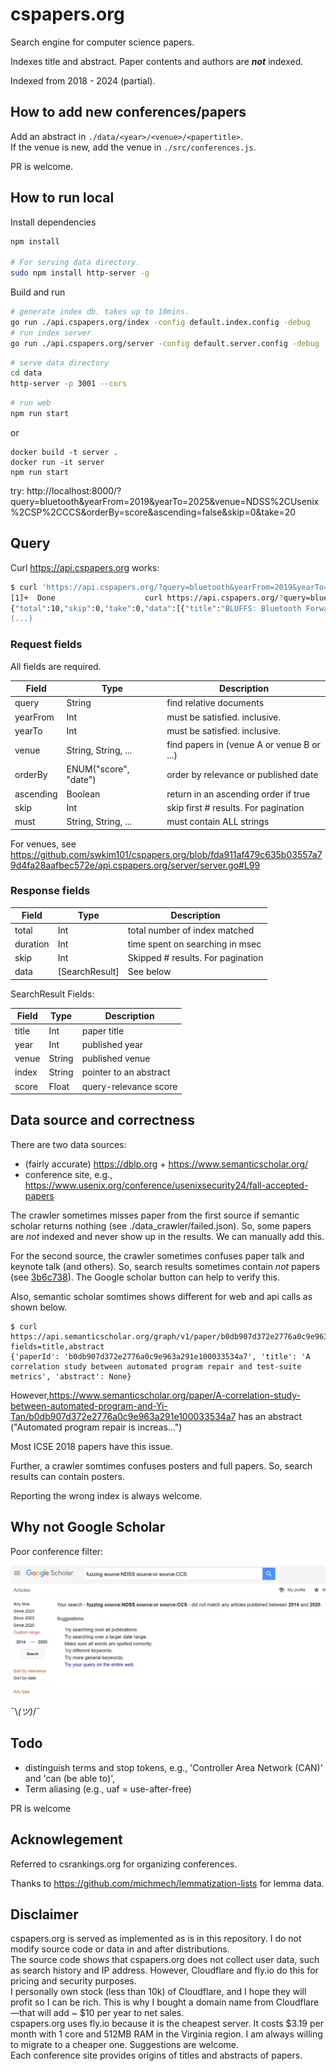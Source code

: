 # cspapers.org

Search engine for computer science papers.

Indexes title and abstract. Paper contents and authors are ***not*** indexed.

Indexed from 2018 - 2024 (partial).

## How to add new conferences/papers

Add an abstract in `./data/<year>/<venue>/<papertitle>`.  
If the venue is new, add the venue in `./src/conferences.js`.

PR is welcome.

## How to run local

Install dependencies
```bash
npm install

# For serving data directory.
sudo npm install http-server -g
```

Build and run

```bash
# generate index db. takes up to 10mins.
go run ./api.cspapers.org/index -config default.index.config -debug
# run index server
go run ./api.cspapers.org/server -config default.server.config -debug
```

```bash
# serve data directory
cd data
http-server -p 3001 --cors
```

```bash
# run web
npm run start
```

or

```
docker build -t server .
docker run -it server
npm run start
```

try: http://localhost:8000/?query=bluetooth&yearFrom=2019&yearTo=2025&venue=NDSS%2CUsenix%2CSP%2CCCS&orderBy=score&ascending=false&skip=0&take=20

## Query

Curl https://api.cspapers.org works:

```bash
$ curl 'https://api.cspapers.org/?query=bluetooth&yearFrom=2019&yearTo=2025&venue=NDSS%2CUsenix%2CSP%2CCCS&orderBy=score&ascending=false&skip=0&take=20'
[1]+  Done                    curl https://api.cspapers.org/?query=bluetooth
{"total":10,"skip":0,"take":0,"data":[{"title":"BLUFFS: Bluetooth Forward and Future Secrecy Attacks and Defenses","year":2023,"venue":"ccs","index":"2023/ccs/BLUFFS: Bluetooth Forward and Future Secrecy Attacks and 
(...)
```

### Request fields

All fields are required.

| Field    | Type    | Description  |
| -------- | ------- | ------------ |
| query    | String  | find relative documents |
| yearFrom | Int     | must be satisfied. inclusive. |
| yearTo   | Int     | must be satisfied. inclusive. |
| venue    | String, String, ...  | find papers in (venue A or venue B or ...) |
| orderBy  | ENUM("score", "date")  | order by relevance or published date |
| ascending  | Boolean | return in an ascending order if true |
| skip  | Int | skip first # results. For pagination |
| must    | String, String, ...  | must contain ALL strings |

For venues, see https://github.com/swkim101/cspapers.org/blob/fda911af479c635b03557a79d4fa28aafbec572e/api.cspapers.org/server/server.go#L99

### Response fields

| Field    | Type    | Description  |
| -------- | ------- | -----------  |
| total    | Int  | total number of index matched |
| duration    | Int  | time spent on searching in msec |
| skip    | Int  | Skipped # results. For pagination |
| data    | [SearchResult]  |  See below |

SearchResult Fields:

| Field    | Type    | Description |
| -------- | ------- | ------------ |
| title    | Int  | paper title |
| year     | Int  | published year |
| venue    | String  | published venue |
| index    | String  | pointer to an abstract |
| score    | Float  | query-relevance score |


## Data source and correctness

There are two data sources:
* (fairly accurate) https://dblp.org + https://www.semanticscholar.org/
* conference site, e.g., https://www.usenix.org/conference/usenixsecurity24/fall-accepted-papers

The crawler sometimes misses paper from the first source if semantic scholar returns nothing (see ./data_crawler/failed.json). So, some papers are *not* indexed and never show up in the results. We can manually add this.

For the second source, the crawler sometimes confuses paper talk and keynote talk (and others). So, search results sometimes contain *not* papers (see [3b6c738](https://github.com/swkim101/cspapers.org/commit/3b6c7386b685b72a18cb4074aa69a71570d50134)). The Google scholar button can help to verify this.

Also, semantic scholar somtimes shows different for web and api calls as shown below.

```
$ curl https://api.semanticscholar.org/graph/v1/paper/b0db907d372e2776a0c9e963a291e100033534a7?fields=title,abstract
{'paperId': 'b0db907d372e2776a0c9e963a291e100033534a7', 'title': 'A correlation study between automated program repair and test-suite metrics', 'abstract': None}
```

However,https://www.semanticscholar.org/paper/A-correlation-study-between-automated-program-and-Yi-Tan/b0db907d372e2776a0c9e963a291e100033534a7 has an abstract ("Automated program repair is increas...")

Most ICSE 2018 papers have this issue.

Further, a crawler somtimes confuses posters and full papers. So, search results can contain posters.

Reporting the wrong index is always welcome.

## Why not Google Scholar

Poor conference filter:

![google scholar](image.png)

¯\\_(ツ)_/¯

## Todo

* distinguish terms and stop tokens, e.g., 'Controller Area Network (CAN)' and 'can (be able to)',
* Term aliasing (e.g., uaf = use-after-free)

PR is welcome

## Acknowlegement

Referred to csrankings.org for organizing conferences.

Thanks to https://github.com/michmech/lemmatization-lists for lemma data.

## Disclaimer

cspapers.org is served as implemented as is in this repository. I do not modify source code or data in and after distributions.  
The source code shows that cspapers.org does not collect user data, such as search history and IP address. However, Cloudflare and fly.io do this for pricing and security purposes.  
I personally own stock (less than 10k) of Cloudflare, and I hope they will profit so I can be rich. This is why I bought a domain name from Cloudflare—that will add ~ $10 per year to net sales.  
cspapers.org uses fly.io because it is the cheapest server. It costs $3.19 per month with 1 core and 512MB RAM in the Virginia region. I am always willing to migrate to a cheaper one. Suggestions are welcome.  
Each conference site provides origins of titles and abstracts of papers.
